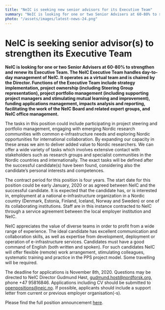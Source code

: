 ```yaml
---
title: "NeIC is seeking new senior advisors for its Executive Team"
summary: "NeIC is looking for one or two Senior Advisers at 60-80% to strengthen and renew its Executive Team. The deadline to apply is 8th November."
photo: "/assets/images/latest-news-24.png"
---
```


NeIC is seeking senior advisor(s) to strengthen its Executive Team
===========================

**NeIC is looking for one or two Senior Advisers at 60-80% to strengthen and renew its Executive Team. The NeIC Executive Team handles day-to-day management of NeIC. It operates as a virtual team and is chaired by the Director. Functions of the Executive Team include strategy implementation, project ownership (including Steering Group representation), project portfolio management (including supporting project managers and stimulating mutual learning and improvement), funding applications management, impacts analysis and reporting, facilitating the work of the NeIC Board and related expert groups, and NeIC office management.**

The tasks in this position could include participating in project steering and portfolio management, engaging with emerging Nordic research communities with common e-infrastructure needs and exploring Nordic opportunities for international collaboration. By expanding our capacity in these areas we aim to deliver added value to Nordic researchers. We can offer a wide variety of tasks which involves extensive contact with stakeholders such as research groups and specialist communities in the Nordic countries and internationally. The exact tasks will be defined after the successful candidate(s) have been found, considering also the candidate’s personal interests and competences.

The contract period for this position is four years. The start date for this position could be early January, 2020 or as agreed between NeIC and the successful candidate. It is expected that the candidate has, or is interested in, employment at a national e-infrastructure organization in a Nordic country (Denmark, Estonia, Finland, Iceland, Norway and Sweden) or one of its collaborating institutions. Staff are in this instance contracted to NeIC through a service agreement between the local employer institution and NeIC. 

NeIC appreciates the value of diverse teams in order to profit from a wide range of experience. The ideal candidate has excellent communication and collaboration skills, as well as expertise from development, deployment or operation of e-infrastructure services. Candidates must have a good command of English (both written and spoken). For such candidates NeIC will offer flexible (remote) work arrangement, stimulating colleagues, systematic training and practice in the PPS project model. Some travelling will be required.

The deadline for applications is November 8th, 2020. Questions may be directed to NeIC Director Gudmund Høst, gudmund.host@nordforsk.org, phone +47 95816846. Applications including CV should be submitted to openpositions@neic.no. If possible, applicants should include a support letter from current or previous employer organisation(-s).

Please find the full position announcement [here](https://wiki.neic.no/w/ext/img_auth.php/e/e3/201007-Open-position-senior-advisor.pdf).
